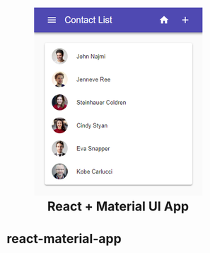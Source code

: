 <h1 align="center">
  <img src=".screenshot.png"/><br>
  React + Material UI App
</h1>

# react-material-app